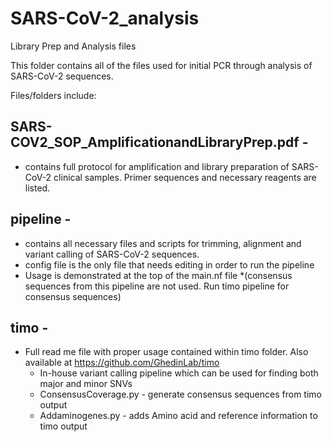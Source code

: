 # SARS-CoV-2_analysis
Library Prep and Analysis files

This folder contains all of the files used for initial PCR through analysis of SARS-CoV-2 sequences.  

Files/folders include:  

## SARS-COV2_SOP_AmplificationandLibraryPrep.pdf -  
  - contains full protocol for amplification and library preparation of SARS-CoV-2 clinical samples. Primer sequences and necessary reagents are listed.

## pipeline - 
  - contains all necessary files and scripts for trimming, alignment and variant calling of SARS-CoV-2 sequences. 
  - config file is the only file that needs editing in order to run the pipeline
  - Usage is demonstrated at the top of the main.nf file
  *(consensus sequences from this pipeline are not used. Run timo pipeline for consensus sequences)

## timo -
  - Full read me file with proper usage contained within timo folder. Also available at https://github.com/GhedinLab/timo
    - In-house variant calling pipeline which can be used for finding both major and minor SNVs 
     - ConsensusCoverage.py - generate consensus sequences from timo output
     - Addaminogenes.py - adds Amino acid and reference information to timo output
